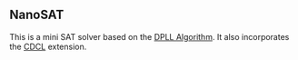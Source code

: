 NanoSAT
------------------------------

This is a mini SAT solver based on the [DPLL Algorithm](https://en.wikipedia.org/wiki/DPLL_algorithm). It also incorporates the [CDCL](https://en.wikipedia.org/wiki/Conflict-Driven_Clause_Learning) extension. 
